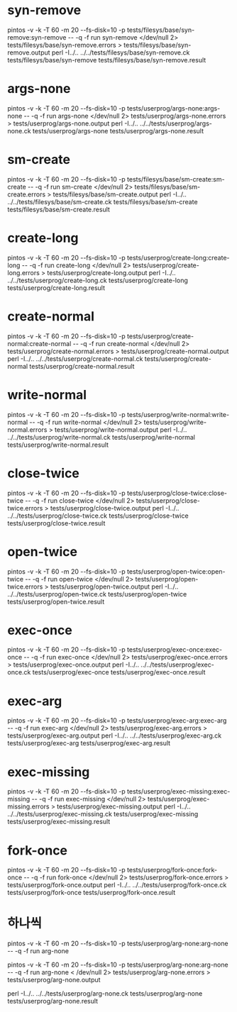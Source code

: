 # syn-remove
pintos -v -k -T 60 -m 20   --fs-disk=10 -p tests/filesys/base/syn-remove:syn-remove -- -q -f run syn-remove </dev/null 2> tests/filesys/base/syn-remove.errors > tests/filesys/base/syn-remove.output 
perl -I../.. ../../tests/filesys/base/syn-remove.ck tests/filesys/base/syn-remove tests/filesys/base/syn-remove.result

# args-none
pintos -v -k -T 60 -m 20   --fs-disk=10 -p tests/userprog/args-none:args-none -- -q -f run args-none </dev/null 2> tests/userprog/args-none.errors > tests/userprog/args-none.output 
perl -I../.. ../../tests/userprog/args-none.ck tests/userprog/args-none tests/userprog/args-none.result

# sm-create
pintos -v -k -T 60 -m 20   --fs-disk=10 -p tests/filesys/base/sm-create:sm-create -- -q -f run sm-create </dev/null 2> tests/filesys/base/sm-create.errors > tests/filesys/base/sm-create.output 
perl -I../.. ../../tests/filesys/base/sm-create.ck tests/filesys/base/sm-create tests/filesys/base/sm-create.result

# create-long
pintos -v -k -T 60 -m 20   --fs-disk=10 -p tests/userprog/create-long:create-long -- -q -f run create-long </dev/null 2> tests/userprog/create-long.errors > tests/userprog/create-long.output 
perl -I../.. ../../tests/userprog/create-long.ck tests/userprog/create-long tests/userprog/create-long.result

# create-normal
pintos -v -k -T 60 -m 20   --fs-disk=10 -p tests/userprog/create-normal:create-normal -- -q -f run create-normal </dev/null 2> tests/userprog/create-normal.errors > tests/userprog/create-normal.output 
perl -I../.. ../../tests/userprog/create-normal.ck tests/userprog/create-normal tests/userprog/create-normal.result

# write-normal 
pintos -v -k -T 60 -m 20   --fs-disk=10 -p tests/userprog/write-normal:write-normal -- -q -f run write-normal </dev/null 2> tests/userprog/write-normal.errors > tests/userprog/write-normal.output 
perl -I../.. ../../tests/userprog/write-normal.ck tests/userprog/write-normal tests/userprog/write-normal.result

# close-twice 
pintos -v -k -T 60 -m 20   --fs-disk=10 -p tests/userprog/close-twice:close-twice -- -q -f run close-twice </dev/null 2> tests/userprog/close-twice.errors > tests/userprog/close-twice.output 
perl -I../.. ../../tests/userprog/close-twice.ck tests/userprog/close-twice tests/userprog/close-twice.result

# open-twice
pintos -v -k -T 60 -m 20   --fs-disk=10 -p tests/userprog/open-twice:open-twice -- -q -f run open-twice </dev/null 2> tests/userprog/open-twice.errors > tests/userprog/open-twice.output 
perl -I../.. ../../tests/userprog/open-twice.ck tests/userprog/open-twice tests/userprog/open-twice.result

# exec-once
pintos -v -k -T 60 -m 20   --fs-disk=10 -p tests/userprog/exec-once:exec-once -- -q -f run exec-once </dev/null 2> tests/userprog/exec-once.errors > tests/userprog/exec-once.output 
perl -I../.. ../../tests/userprog/exec-once.ck tests/userprog/exec-once tests/userprog/exec-once.result

# exec-arg
pintos -v -k -T 60 -m 20   --fs-disk=10 -p tests/userprog/exec-arg:exec-arg -- -q -f run exec-arg </dev/null 2> tests/userprog/exec-arg.errors > tests/userprog/exec-arg.output 
perl -I../.. ../../tests/userprog/exec-arg.ck tests/userprog/exec-arg tests/userprog/exec-arg.result

# exec-missing
pintos -v -k -T 60 -m 20   --fs-disk=10 -p tests/userprog/exec-missing:exec-missing -- -q -f run exec-missing </dev/null 2> tests/userprog/exec-missing.errors > tests/userprog/exec-missing.output 
perl -I../.. ../../tests/userprog/exec-missing.ck tests/userprog/exec-missing tests/userprog/exec-missing.result

# fork-once
pintos -v -k -T 60 -m 20   --fs-disk=10 -p tests/userprog/fork-once:fork-once -- -q -f run fork-once </dev/null 2> tests/userprog/fork-once.errors > tests/userprog/fork-once.output 
perl -I../.. ../../tests/userprog/fork-once.ck tests/userprog/fork-once tests/userprog/fork-once.result



# 하나씩 
pintos -v -k -T 60 -m 20 --fs-disk=10 -p tests/userprog/arg-none:arg-none -- -q -f run arg-none

pintos -v -k -T 60 -m 20 --fs-disk=10 -p tests/userprog/arg-none:arg-none -- -q -f run arg-none < /dev/null 2> tests/userprog/arg-none.errors > tests/userprog/arg-none.output

perl -I../.. ../../tests/userprog/arg-none.ck tests/userprog/arg-none tests/userprog/arg-none.result